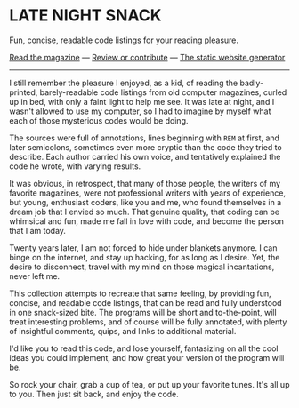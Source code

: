 LATE NIGHT SNACK
================
Fun, concise, readable code listings for your reading pleasure.

[Read the magazine](https://latenightsnack.io) — 
[Review or contribute](https://github.com/zenoamaro/late-night-snack) — 
[The static website generator](https://github.com/zenoamaro/late-night-snack/tree/generator)

---

I still remember the pleasure I enjoyed, as a kid, of reading the
badly-printed, barely-readable code listings from old computer
magazines, curled up in bed, with only a faint light to help me see.
It was late at night, and I wasn't allowed to use my computer, so I
had to imagine by myself what each of those mysterious codes would be
doing.

The sources were full of annotations, lines beginning with `REM` at
first, and later semicolons, sometimes even more cryptic than the code
they tried to describe. Each author carried his own voice, and
tentatively explained the code he wrote, with varying results.

It was obvious, in retrospect, that many of those people, the writers
of my favorite magazines, were not professional writers with years of
experience, but young, enthusiast coders, like you and me, who found
themselves in a dream job that I envied so much. That genuine quality,
that coding can be whimsical and fun, made me fall in love with code,
and become the person that I am today.

Twenty years later, I am not forced to hide under blankets anymore. I
can binge on the internet, and stay up hacking, for as long as I
desire. Yet, the desire to disconnect, travel with my mind on those
magical incantations, never left me.

This collection attempts to recreate that same feeling, by
providing fun, concise, and readable code listings, that can be read
and fully understood in one snack-sized bite. The programs will be
short and to-the-point, will treat interesting problems, and of course
will be fully annotated, with plenty of insightful comments, quips,
and links to additional material.

I'd like you to read this code, and lose yourself, fantasizing on all
the cool ideas you could implement, and how great your version of the
program will be.

So rock your chair, grab a cup of tea, or put up your favorite tunes.
It's all up to you. Then just sit back, and enjoy the code.
